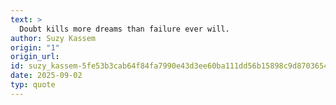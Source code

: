 ```yaml
---
text: >
  Doubt kills more dreams than failure ever will.
author: Suzy Kassem
origin: "1"
origin_url: 
id: suzy_kassem-5fe53b3cab64f84fa7990e43d3ee60ba111dd56b15898c9d8703654e5bb0b18c
date: 2025-09-02
typ: quote
---
```

